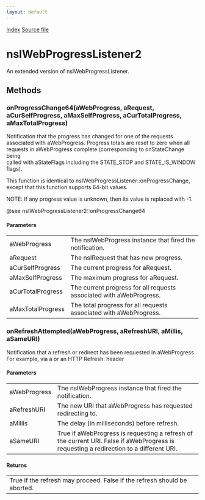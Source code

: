 ```yaml
---
layout: default
---
```

<div id='links'><a href="../index.html">Index</a>
<a href="http://dxr.mozilla.org/mozilla-central/source/uriloader/base/nsIWebProgressListener2.idl">Source file</a>
</div>

# nsIWebProgressListener2 #
  
An extended version of nsIWebProgressListener.  
  

## Methods ##

### onProgressChange64(aWebProgress, aRequest, aCurSelfProgress, aMaxSelfProgress, aCurTotalProgress, aMaxTotalProgress) ###
  
Notification that the progress has changed for one of the requests  
associated with aWebProgress.  Progress totals are reset to zero when all  
requests in aWebProgress complete (corresponding to onStateChange being  
called with aStateFlags including the STATE_STOP and STATE_IS_WINDOW  
flags).  
  
This function is identical to nsIWebProgressListener::onProgressChange,  
except that this function supports 64-bit values.  
  
  
NOTE: If any progress value is unknown, then its value is replaced with -1.  
  
@see nsIWebProgressListener2::onProgressChange64  
  

#### Parameters ####

<table>

<tr>
<td>aWebProgress</td>
<td>       The nsIWebProgress instance that fired the notification.  
</td>
</tr>

<tr>
<td>aRequest</td>
<td>       The nsIRequest that has new progress.  
</td>
</tr>

<tr>
<td>aCurSelfProgress</td>
<td>       The current progress for aRequest.  
</td>
</tr>

<tr>
<td>aMaxSelfProgress</td>
<td>       The maximum progress for aRequest.  
</td>
</tr>

<tr>
<td>aCurTotalProgress</td>
<td>       The current progress for all requests associated with aWebProgress.  
</td>
</tr>

<tr>
<td>aMaxTotalProgress</td>
<td>       The total progress for all requests associated with aWebProgress.  
</td>
</tr>

</table>

### onRefreshAttempted(aWebProgress, aRefreshURI, aMillis, aSameURI) ###
  
Notification that a refresh or redirect has been requested in aWebProgress  
For example, via a <meta http-equiv="refresh"> or an HTTP Refresh: header  
  
  
  

#### Parameters ####

<table>

<tr>
<td>aWebProgress</td>
<td>       The nsIWebProgress instance that fired the notification.  
</td>
</tr>

<tr>
<td>aRefreshURI</td>
<td>       The new URI that aWebProgress has requested redirecting to.  
</td>
</tr>

<tr>
<td>aMillis</td>
<td>       The delay (in milliseconds) before refresh.  
</td>
</tr>

<tr>
<td>aSameURI</td>
<td>       True if aWebProgress is requesting a refresh of the  
       current URI.  
       False if aWebProgress is requesting a redirection to  
       a different URI.  
</td>
</tr>

</table>

#### Returns ####

<table>

<tr>
<td>True if the refresh may proceed.  
        False if the refresh should be aborted.  
</td>
</tr>

</table>
